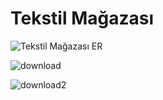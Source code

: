 # Tekstil Mağazası

![Tekstil Mağazası ER](https://user-images.githubusercontent.com/81808916/162710670-fea71acc-1158-482c-97b0-db03bd3e6b97.jpg)


![download](https://user-images.githubusercontent.com/81808916/162711499-f1f2a019-791c-4175-9ec8-3518946958dc.png)


![download2](https://user-images.githubusercontent.com/81808916/162711517-96385e1e-9cf9-47df-b5a4-c2ce6f800f86.png)
